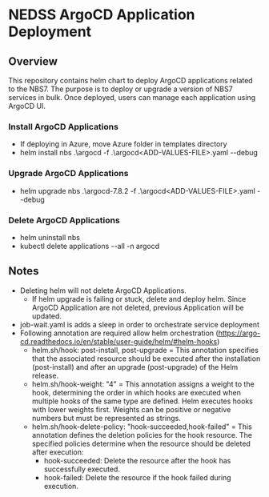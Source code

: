 # NEDSS ArgoCD Application Deployment

## Overview

This repository contains helm chart to deploy ArgoCD applications related to the NBS7. The purpose is to deploy or upgrade a version of NBS7 services in bulk. Once deployed, users can manage each application using ArgoCD UI.

### Install ArgoCD Applications

- If deploying in Azure, move Azure folder in templates directory
- helm install nbs .\argocd -f .\argocd\<ADD-VALUES-FILE>.yaml --debug

### Upgrade ArgoCD Applications

- helm upgrade nbs .\argocd-7.8.2 -f .\argocd\<ADD-VALUES-FILE>.yaml --debug

### Delete ArgoCD Applications

- helm uninstall nbs
- kubectl delete applications --all -n argocd


## Notes
- Deleting helm will not delete ArgoCD Applications.
    - If helm upgrade is failing or stuck, delete and deploy helm. Since ArgoCD Application are not deleted, previous Application will be updated.
- job-wait.yaml is adds a sleep in order to orchestrate service deployment
- Following annotation are required allow helm orchestration (https://argo-cd.readthedocs.io/en/stable/user-guide/helm/#helm-hooks)
    - helm.sh/hook: post-install, post-upgrade = This annotation specifies that the associated resource should be executed after the installation (post-install) and after an upgrade (post-upgrade) of the Helm release.
    - helm.sh/hook-weight: "4" = This annotation assigns a weight to the hook, determining the order in which hooks are executed when multiple hooks of the same type are defined. Helm executes hooks with lower weights first. Weights can be positive or negative numbers but must be represented as strings.
    - helm.sh/hook-delete-policy: "hook-succeeded,hook-failed" = This annotation defines the deletion policies for the hook resource. The specified policies determine when the resource should be deleted after execution:
        - hook-succeeded: Delete the resource after the hook has successfully executed.
        - hook-failed: Delete the resource if the hook failed during execution.
